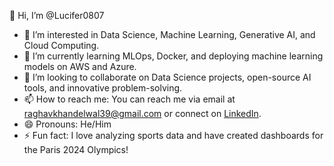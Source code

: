 👋 Hi, I’m @Lucifer0807  
- 👀 I’m interested in Data Science, Machine Learning, Generative AI, and Cloud Computing.  
- 🌱 I’m currently learning MLOps, Docker, and deploying machine learning models on AWS and Azure.  
- 💞️ I’m looking to collaborate on Data Science projects, open-source AI tools, and innovative problem-solving.  
- 📫 How to reach me: You can reach me via email at raghavkhandelwal39@gmail.com or connect on [LinkedIn](https://www.linkedin.com/in/raghav-khandelwal-a42545228/).  
- 😄 Pronouns: He/Him  
- ⚡ Fun fact: I love analyzing sports data and have created dashboards for the Paris 2024 Olympics!  

<!---
Lucifer0807/Lucifer0807 is a ✨ special ✨ repository because its `README.md` (this file) appears on your GitHub profile.
You can click the Preview link to take a look at your changes.
--->
